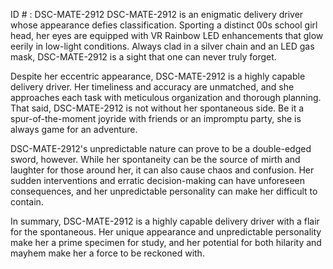 ID # : DSC-MATE-2912
DSC-MATE-2912 is an enigmatic delivery driver whose appearance defies classification. Sporting a distinct 00s school girl head, her eyes are equipped with VR Rainbow LED enhancements that glow eerily in low-light conditions. Always clad in a silver chain and an LED gas mask, DSC-MATE-2912 is a sight that one can never truly forget.

Despite her eccentric appearance, DSC-MATE-2912 is a highly capable delivery driver. Her timeliness and accuracy are unmatched, and she approaches each task with meticulous organization and thorough planning. That said, DSC-MATE-2912 is not without her spontaneous side. Be it a spur-of-the-moment joyride with friends or an impromptu party, she is always game for an adventure.

DSC-MATE-2912's unpredictable nature can prove to be a double-edged sword, however. While her spontaneity can be the source of mirth and laughter for those around her, it can also cause chaos and confusion. Her sudden interventions and erratic decision-making can have unforeseen consequences, and her unpredictable personality can make her difficult to contain.

In summary, DSC-MATE-2912 is a highly capable delivery driver with a flair for the spontaneous. Her unique appearance and unpredictable personality make her a prime specimen for study, and her potential for both hilarity and mayhem make her a force to be reckoned with.